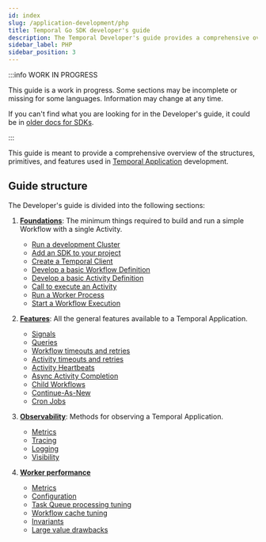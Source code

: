 ```yaml
---
id: index
slug: /application-development/php
title: Temporal Go SDK developer's guide
description: The Temporal Developer's guide provides a comprehensive overview of the structures, primitives, and features used in Temporal Application development.
sidebar_label: PHP
sidebar_position: 3
---
```


:::info WORK IN PROGRESS

This guide is a work in progress.
Some sections may be incomplete or missing for some languages.
Information may change at any time.

If you can't find what you are looking for in the Developer's guide, it could be in [older docs for SDKs](https://legacy-documentation-sdks.temporal.io/).

:::

This guide is meant to provide a comprehensive overview of the structures, primitives, and features used in [Temporal Application](/temporal#temporal-application) development.

## Guide structure

The Developer's guide is divided into the following sections:

1. [**Foundations**](/application-development/php/foundations): The minimum things required to build and run a simple Workflow with a single Activity.

   - [Run a development Cluster](/application-development/php/foundations#run-a-dev-cluster)
   - [Add an SDK to your project](/application-development/php/foundations#add-your-sdk)
   - [Create a Temporal Client](/application-development/php/foundations#connect-to-a-cluster)
   - [Develop a basic Workflow Definition](/application-development/php/foundations#develop-workflows)
   - [Develop a basic Activity Definition](/application-development/php/foundations#develop-activities)
   - [Call to execute an Activity](/application-development/php/foundations#activity-execution)
   - [Run a Worker Process](/application-development/php/foundations#run-worker-processes)
   - [Start a Workflow Execution](/application-development/php/foundations#start-workflow-execution)

2. [**Features**](/application-development/php/features): All the general features available to a Temporal Application.

   - [Signals](/application-development/php/features#signals)
   - [Queries](/application-development/php/features#queries)
   - [Workflow timeouts and retries](/application-development/php/features#workflow-timeouts)
   - [Activity timeouts and retries](/application-development/php/features#activity-timeouts)
   - [Activity Heartbeats](/application-development/php/features#activity-heartbeats)
   - [Async Activity Completion](/application-development/php/features#asynchronous-activity-completion)
   - [Child Workflows](/application-development/php/features#child-workflows)
   - [Continue-As-New](/application-development/php/features#continue-as-new)
   - [Cron Jobs](/application-development/php/features#temporal-cron-jobs)

3. [**Observability**](/application-development/php/observability): Methods for observing a Temporal Application.

   - [Metrics](/application-development/php/observability#metrics)
   - [Tracing](/application-development/php/observability#tracing)
   - [Logging](/application-development/php/observability#logging)
   - [Visibility](/application-development/php/observability#visibility)

4. [**Worker performance**](/application-development/worker-performance)

   - [Metrics](/application-development/worker-performance#metrics)
   - [Configuration](/application-development/worker-performance#configuration)
   - [Task Queue processing tuning](/application-development/worker-performance#task-queues-processing-tuning)
   - [Workflow cache tuning](/application-development/worker-performance#workflow-cache-tuning)
   - [Invariants](/application-development/worker-performance#invariants)
   - [Large value drawbacks](/application-development/worker-performance#drawbacks-of-putting-just-large-values-everywhere)
